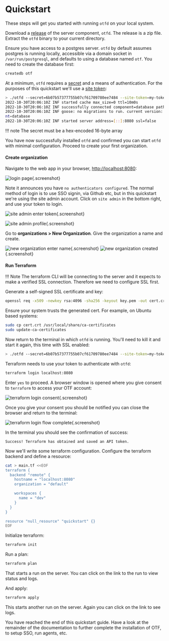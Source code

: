 # Quickstart

These steps will get you started with running `otfd` on your local system.

Download a [release](https://github.com/leg100/otf/releases) of the server component, `otfd`. The release is a zip file. Extract the `otfd` binary to your current directory.

Ensure you have access to a postgres server. `otfd` by default assumes postgres is running locally, accessible via a domain socket in `/var/run/postgresql`, and defaults to using a database named `otf`. You need to create the database first:

```bash
createdb otf
```

At a minimum, `otfd` requires a [secret](/config/flags#-secret) and a means of authentication. For the purposes of this quickstart we'll use a [site token](/config/flags#-site-token):

```bash
> ./otfd --secret=6b07b57377755b07cf61709780ee7484 --site-token=my-token
2022-10-30T20:06:10Z INF started cache max_size=0 ttl=10m0s
2022-10-30T20:06:10Z INF successfully connected component=database path=postgres:///otf?host=/var/run/postgresql
2022-10-30T20:06:10Z INF goose: no migrations to run. current version: 20221017170815 compone
nt=database
2022-10-30T20:06:10Z INF started server address=[::]:8080 ssl=false
```

!!! note
    The secret must be a hex-encoded 16-byte array

You have now successfully installed `otfd` and confirmed you can start `otfd` with minimal configuration. Proceed to create your first organization.

#### Create organization

Navigate to the web app in your browser, [http://localhost:8080](http://localhost:8080):

![login page](../images/no_authenticators_site_admin_login.png){.screenshot}

Note it announces you have `no authenticators configured`. The normal method of login is to use SSO signin, via Github etc, but in this quickstart we're using the site admin account. Click on `site admin` in the bottom right, and use your token to login.

![site admin enter token](../images/site_admin_login_enter_token.png){.screenshot}

![site admin profile](../images/site_admin_profile.png){.screenshot}

Go to **organizations > New Organization**. Give the organization a name and create.

![new organization enter name](../images/new_org_enter_name.png){.screenshot}
![new organization created](../images/new_org_created.png){.screenshot}

#### Run Terraform

!!! Note
    The terraform CLI will be connecting to the server and it expects to make a verified SSL connection. Therefore we need to configure SSL first.

Generate a self-signed SSL certificate and key:

```bash
openssl req -x509 -newkey rsa:4096 -sha256 -keyout key.pem -out cert.crt -days 365 -nodes -subj '/CN=localhost' -addext 'subjectAltName=DNS:localhost'
```

Ensure your system trusts the generated cert. For example, on Ubuntu based systems:

```bash
sudo cp cert.crt /usr/local/share/ca-certificates
sudo update-ca-certificates
```

Now return to the terminal in which `otfd` is running. You'll need to kill it and start it again, this time with SSL enabled:

```bash
> ./otfd --secret=6b07b57377755b07cf61709780ee7484 --site-token=my-token --ssl --cert-file=cert.crt --key-file=key.pem
```

Terraform needs to use your token to authenticate with `otfd`:

```bash
terraform login localhost:8080
```

Enter `yes` to proceed. A browser window is opened where you give consent to `terraform` to access your OTF account:

![terraform login consent](../images/terraform_login_consent.png){.screenshot}

Once you give your consent you should be notified you can close the browser and return to the terminal:

![terraform login flow complete](../images/terraform_login_flow_complete.png){.screenshot}

In the terminal you should see the confirmation of success:

```
Success! Terraform has obtained and saved an API token.
```

Now we'll write some terraform configuration. Configure the terraform backend and define a resource:

```bash
cat > main.tf <<EOF
terraform {
  backend "remote" {
    hostname = "localhost:8080"
    organization = "default"

    workspaces {
      name = "dev"
    }
  }
}

resource "null_resource" "quickstart" {}
EOF
```

Initialize terraform:

```bash
terraform init
```

Run a plan:

```bash
terraform plan
```

That starts a run on the server. You can click on the link to the run to view status and logs.

And apply:

```bash
terraform apply
```

This starts another run on the server. Again you can click on the link to see logs.

You have reached the end of this quickstart guide. Have a look at the remainder of the documentation to further complete the installation of OTF, to setup SSO, run agents, etc.
